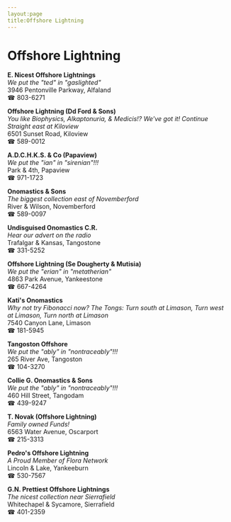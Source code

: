 ```yaml
---
layout:page
title:Offshore Lightning
---
```

# Offshore Lightning

**E. Nicest Offshore Lightnings**  
_We put the "ted" in "gaslighted"_  
3946 Pentonville Parkway, Alfaland  
☎ 803-6271



**Offshore Lightning (Dd Ford & Sons)**  
_You like Biophysics, Alkaptonuria, & Medicis!? We've got it! 
Continue Straight east at Kiloview_  
6501 Sunset Road, Kiloview  
☎ 589-0012



**A.D.C.H.K.S. & Co (Papaview)**  
_We put the "ian" in "sirenian"!!!_  
Park & 4th, Papaview  
☎ 971-1723



**Onomastics & Sons**  
_The biggest collection east of Novemberford_  
River & Wilson, Novemberford  
☎ 589-0097



**Undisguised Onomastics C.R.**  
_Hear our advert on the radio_  
Trafalgar & Kansas, Tangostone  
☎ 331-5252



**Offshore Lightning (Se Dougherty & Mutisia)**  
_We put the "erian" in "metatherian"_  
4863 Park Avenue, Yankeestone  
☎ 667-4264



**Kati's Onomastics**  
_Why not try Fibonacci now? 
The Tongs: Turn south at Limason, Turn west at Limason, Turn north at Limason_  
7540 Canyon Lane, Limason  
☎ 181-5945



**Tangoston Offshore**  
_We put the "ably" in "nontraceably"!!!_  
265 River Ave, Tangoston  
☎ 104-3270



**Collie G. Onomastics & Sons**  
_We put the "ably" in "nontraceably"!!!_  
460 Hill Street, Tangodam  
☎ 439-9247



**T. Novak (Offshore Lightning)**  
_Family owned Funds!_  
6563 Water Avenue, Oscarport  
☎ 215-3313



**Pedro's Offshore Lightning**  
_A Proud Member of Flora Network_  
Lincoln & Lake, Yankeeburn  
☎ 530-7567



**G.N. Prettiest Offshore Lightnings**  
_The nicest collection near Sierrafield_  
Whitechapel & Sycamore, Sierrafield  
☎ 401-2359



